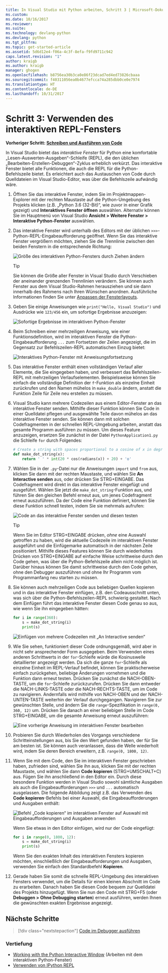 ```yaml
---
title: In Visual Studio mit Python arbeiten, Schritt 3 | Microsoft-Dokumentation
ms.custom: 
ms.date: 10/16/2017
ms.reviewer: 
ms.suite: 
ms.technology: devlang-python
ms.devlang: python
ms.tgt_pltfrm: 
ms.topic: get-started-article
ms.assetid: 5d6d12e4-f06a-4c3f-8efa-f9fd9711c942
caps.latest.revision: "1"
author: kraigb
ms.author: kraigb
manager: ghogen
ms.openlocfilehash: b8756ea30b3ca0e86f23dcad7ed4ed73826cbaaa
ms.sourcegitcommit: f40311056ea0b4677efcca74a285dbb0ce0e7974
ms.translationtype: HT
ms.contentlocale: de-DE
ms.lasthandoff: 10/31/2017
---
```

# <a name="step-3-using-the-interactive-repl-window"></a>Schritt 3: Verwenden des interaktiven REPL-Fensters

**Vorheriger Schritt: [Schreiben und Ausführen von Code](vs-tutorial-01-02.md)**

In Visual Studio bietet das *interaktive Fenster* für Python eine komfortable „Lesen-Auswerten-Ausgeben“-Schleife (REPL), die den üblichen „Bearbeiten-Erstellen-Debuggen“-Zyklus erheblich verkürzt. Das interaktive Fenster bietet alle Funktionen, die auch die REPL für die Python-Befehlszeile bietet. Es erleichtert auch das Austauschen von Code durch Quelldateien im Visual Studio-Editor, was über die Befehlszeile aufwändig wäre.

1. Öffnen Sie das interaktive Fenster, indem Sie im Projektmappen-Explorer mit der rechten Maustaste auf die Python-Umgebung des Projekts klicken (z.B. „Python 3.6 (32-Bit)“, wie zuvor in einer Grafik gezeigt) und **Interaktives Fenster öffnen** auswählen. Alternativ können Sie im Hauptmenü von Visual Studio **Ansicht > Weitere Fenster > Interaktive Python-Fenster** auswählen.

1. Das interaktive Fenster wird unterhalb des Editors mit der üblichen `>>>`-Python-REPL-Eingabeaufforderung geöffnet. Wenn Sie das interaktive Fenster vergrößern möchten, ziehen Sie die Trennlinie zwischen den beiden Fenstern in die entsprechende Richtung:

    ![Größe des interaktiven Python-Fensters durch Ziehen ändern](media/vs-getting-started-python-11-interactive1b.png)

    > [!Tip]
    > Sie können die Größe aller Fenster in Visual Studio durch Verschieben der aneinander grenzenden Trennlinien verändern. Sie können auch Fenster aus dem Visual Studio-Rahmen herausziehen und sie dann innerhalb des Rahmens nach Ihren Wünschen anordnen. Ausführliche Informationen finden Sie unter <a href="https://docs.microsoft.com/visualstudio/ide/customizing-window-layouts-in-visual-studio" target="_blank">Anpassen der Fensterlayouts</a>.

1. Geben Sie einige Anweisungen wie `print("Hello, Visual Studio")` und Ausdrücke wie `123/456` ein, um sofortige Ergebnisse anzuzeigen:

    ![Sofortige Ergebnisse im interaktiven Python-Fenster](media/vs-getting-started-python-12-interactive2.png)

1. Beim Schreiben einer mehrzeiligen Anweisung, wie einer Funktionsdefinition, wird im interaktiven Fenster die Python-Eingabeaufforderung `...` zum Fortsetzen der Zeilen angezeigt, die im Gegensatz zur Befehlszeilen-REPL automatischen Einzug bietet:

    ![Interaktives Python-Fenster mit Anweisungsfortsetzung](media/vs-getting-started-python-13-interactive3.png)

1. Das interaktive Fenster enthält einen vollständigen Verlauf aller Elemente, die Sie eingegeben haben, und verbessert das Befehlszeilen-REPL mit mehrzeiligen Verlaufselementen. Beispielsweise können Sie einfach die vollständige Definition der `f`-Funktion als einzelne Einheit zurückrufen und den Namen mühelos in `make_double` ändern, anstatt die Funktion Zeile für Zeile neu erstellen zu müssen.

1. Visual Studio kann mehrere Codezeilen aus einem Editor-Fenster an das interaktive Fenster senden. Mithilfe dieser Funktion können Sie Code in einer Quelldatei pflegen und ausgewählte Teile davon mühelos an das interaktive Fenster senden. Sie können dann mit solchen Codefragmenten in der schnellen REPL-Umgebung arbeiten, anstatt das gesamte Programm ausführen zu müssen. Um dieses Feature anzuzeigen, ersetzen Sie zunächst in der Datei `PythonApplication1.py` die Schleife `for` durch Folgendes:

    ```python
    # Create a string with spaces proportional to a cosine of x in degrees
    def make_dot_string(x):  
        return ' ' * int(20 * cos(radians(x)) + 20) + 'o'
    ```

1. Wählen Sie in der `.py`-Datei nur die Anweisungen `import` und `from` aus, klicken Sie dann mit der rechten Maustaste, und wählen Sie **An Interactive senden** aus, oder drücken Sie STRG+EINGABE. Das Codefragment wird direkt in das interaktive Fenster eingefügt und ausgeführt. Wählen Sie jetzt die `make_dot_string`-Funktion aus, und führen Sie den gleichen Befehl erneut aus, um jenes Codefragment erneut auszuführen. Da der Code eine Funktion definiert, können Sie diese Funktion schnell testen, indem Sie sie mehrmals aufrufen:

    ![Code an das interaktive Fenster senden und diesen testen](media/vs-getting-started-python-14-interactive4.png)

    > [!Tip]
    > Wenn Sie im Editor STRG+EINGABE drücken, *ohne* eine Auswahl getroffen zu haben, wird die aktuelle Codezeile im interaktiven Fenster ausgeführt und die Einfügemarke automatisch in der nächsten Zeile positioniert. Mithilfe dieses Features können Sie durch wiederholtes Drücken von STRG+EINGABE auf einfache Weise schrittweise durch den Code gehen, was über die Python-Befehlszeile allein nicht möglich ist. Darüber hinaus können Sie damit schrittweise durch den Code gehen, ohne den Debugger auszuführen und ohne Ihr Programm vom Programmanfang neu starten zu müssen.

1. Sie können auch mehrzeiligen Code aus beliebigen Quellen kopieren und in das interaktive Fenster einfügen, z.B. den Codeausschnitt unten, was sich über die Python-Befehlszeilen-REPL schwierig gestaltet. Nach dem Einfügen führt das interaktive Fenster diesen Code genau so aus, wie wenn Sie ihn eingegeben hätten:

    ```python
    for i in range(360):
        s = make_dot_string(i)  
        print(s) 
    ```

    ![Einfügen von mehrere Codezeilen mit „An Interactive senden“](media/vs-getting-started-python-15-interactive5.png)

1. Wie Sie sehen, funktioniert dieser Code ordnungsgemäß, wird aber in nicht sehr ansprechender Form ausgegeben. Beim Verwenden eines anderen Schrittwerts in der `for`-Schleife würde die Kosinuswelle detaillierter angezeigt werden. Da sich die ganze `for`-Schleife als einzelne Einheit im REPL-Verlauf befindet, können Sie praktischerweise einfach zurückgehen, beliebige Änderungen vornehmen und die Funktion dann erneut testen. Drücken Sie zunächst die NACH-OBEN-TASTE, um die `for`-Schleife zurückzurufen. Drücken Sie dann entweder die NACH-LINKS-TASTE oder die NACH-RECHTS-TASTE, um im Code zu navigieren. Andernfalls wird mithilfe von NACH-OBEN und der NACH-UNTEN-TASTE weiterhin der Verlauf durchgegangen. Navigieren Sie zur gewünschten Stelle, und ändern Sie die `range`-Spezifikation in `range(0, 360, 12)` um. Drücken Sie danach an einer beliebigen Stelle im Code STRG+EINGABE, um die gesamte Anweisung erneut auszuführen:

    ![Eine vorherige Anweisung im interaktiven Fenster bearbeiten](media/vs-getting-started-python-16-interactive6.png)

1. Probieren Sie durch Wiederholen des Vorgangs verschiedene Schritteinstellungen aus, bis Sie den Wert gefunden haben, der für Sie am besten ist. Sie können auch veranlassen, dass die Welle wiederholt wird, indem Sie deren Bereich erweitern, z.B. `range(0, 1800, 12)`.
 
1. Wenn Sie mit dem Code, den Sie im interaktiven Fenster geschrieben haben, zufrieden sind, wählen Sie ihn aus, klicken Sie mit der rechten Maustaste, und wählen Sie dann **Code kopieren** (STRG+UMSCHALT+C) aus. Fügen Sie ihn anschließend in den Editor ein. Durch diese besondere Funktion werden in Visual Studio sowohl sämtliche Ausgaben als auch die Eingabeaufforderungen `>>>` und `...` automatisch ausgelassen. Die folgende Abbildung zeigt z.B. das Verwenden des **Code kopieren**-Befehls bei einer Auswahl, die Eingabeaufforderungen und Ausgaben enthält:

    ![Befehl „Code kopieren“ im interaktiven Fenster auf Auswahl mit Eingabeaufforderungen und Ausgaben anwenden](media/vs-getting-started-python-17-interactive7.png)

    Wenn Sie etwas in den Editor einfügen, wird nur der Code eingefügt:

    ```python
    for i in range(0, 1800, 12):
        s = make_dot_string(i)  
        print(s) 
    ```

    Wenn Sie den exakten Inhalt des interaktiven Fensters kopieren möchten, einschließlich der Eingabeaufforderungen und Ausgaben, verwenden Sie einfach den Standardbefehl **Kopieren**.

1. Gerade haben Sie somit die schnelle REPL-Umgebung des interaktiven Fensters verwendet, um die Details für einen kleinen Abschnitt im Code zu erarbeiten. Danach haben Sie diesen Code bequem zur Quelldatei des Projekts hinzugefügt. Wenn Sie nun den Code mit STRG+F5 (oder **Debuggen > Ohne Debugging starten**) erneut ausführen, werden Ihnen die gewünschten exakten Ergebnisse angezeigt.


## <a name="next-steps"></a>Nächste Schritte

> [!div class="nextstepaction"]
> [Code im Debugger ausführen](vs-tutorial-01-04.md)

### <a name="going-deeper"></a>Vertiefung

- [Working with the Python Interactive Window](interactive-repl.md) (Arbeiten mit dem interaktiven Python-Fenster)
- [Verwenden von IPython REPL](interactive-repl-ipython.md)
